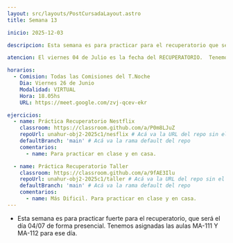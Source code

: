 ```yaml
---
layout: src/layouts/PostCursadaLayout.astro
title: Semana 13

inicio: 2025-12-03

descripcion: Esta semana es para practicar para el recuperatorio que será el 04/07.

atencion: El viernes 04 de Julio es la fecha del RECUPERATORIO.  Tenemos asignadas las aulas MA-111 Y MA-112. Los que quieran pueden traer sus computadoras personales.

horarios:
  - Comision: Todas las Comisiones del T.Noche
    Dia: Viernes 26 de Junio
    Modalidad: VIRTUAL
    Hora: 18.05hs
    URL: https://meet.google.com/zvj-qcev-ekr

ejercicios:
  - name: Práctica Recuperatorio Nestflix
    classroom: https://classroom.github.com/a/P0m8LJuZ
    repoUrl: unahur-obj2-2025c1/nesflix # Acá va la URL del repo sin el "https://github.com/"
    defaultBranch: 'main' # Acá va la rama default del repo
    comentarios:
      - name: Para practicar en clase y en casa.

  - name: Práctica Recuperatorio Taller
    classroom: https://classroom.github.com/a/9fAE3Ilu
    repoUrl: unahur-obj2-2025c1/taller # Acá va la URL del repo sin el "https://github.com/"
    defaultBranch: 'main' # Acá va la rama default del repo
    comentarios:
      - name: Más Dificil. Para practicar en clase y en casa.
---
```


- Esta semana es para practicar fuerte para el recuperatorio, que será el día 04/07 de forma presencial. Tenemos asignadas las aulas MA-111 Y MA-112 para ese día.
